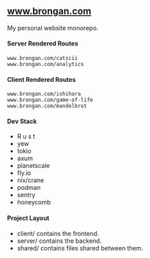 ## www.brongan.com

My personal website monorepo.


#### Server Rendered Routes
```
www.brongan.com/catscii
www.brongan.com/analytics
```

#### Client Rendered Routes
```
www.brongan.com/ishihara
www.brongan.com/game-of-life
www.brongan.com/mandelbrot
```

#### Dev Stack
* R u s t 
* yew
* tokio
* axum
* planetscale 
* fly.io
* nix/crane
* podman
* sentry
* honeycomb

#### Project Layout
* client/ contains the frontend.
* server/ contains the backend.
* shared/ contains files shared between them.


